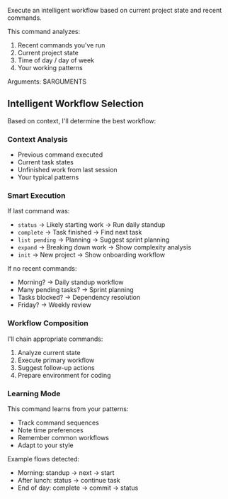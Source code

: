 Execute an intelligent workflow based on current project state and recent commands.

This command analyzes:
1. Recent commands you've run
2. Current project state
3. Time of day / day of week
4. Your working patterns

Arguments: $ARGUMENTS

## Intelligent Workflow Selection

Based on context, I'll determine the best workflow:

### Context Analysis
- Previous command executed
- Current task states
- Unfinished work from last session
- Your typical patterns

### Smart Execution

If last command was:
- `status` → Likely starting work → Run daily standup
- `complete` → Task finished → Find next task
- `list pending` → Planning → Suggest sprint planning
- `expand` → Breaking down work → Show complexity analysis
- `init` → New project → Show onboarding workflow

If no recent commands:
- Morning? → Daily standup workflow
- Many pending tasks? → Sprint planning
- Tasks blocked? → Dependency resolution
- Friday? → Weekly review

### Workflow Composition

I'll chain appropriate commands:
1. Analyze current state
2. Execute primary workflow
3. Suggest follow-up actions
4. Prepare environment for coding

### Learning Mode

This command learns from your patterns:
- Track command sequences
- Note time preferences
- Remember common workflows
- Adapt to your style

Example flows detected:
- Morning: standup → next → start
- After lunch: status → continue task
- End of day: complete → commit → status
